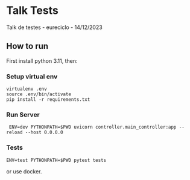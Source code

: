 Talk Tests
==========

Talk de testes - eureciclo - 14/12/2023


How to run
----------

First install python 3.11, then:

### Setup virtual env

```
virtualenv .env
source .env/bin/activate
pip install -r requirements.txt
```

### Run Server

```
 ENV=dev PYTHONPATH=$PWD uvicorn controller.main_controller:app --reload --host 0.0.0.0
```

### Tests

```
ENV=test PYTHONPATH=$PWD pytest tests
```

or use docker.
